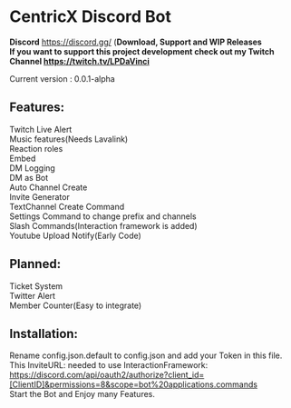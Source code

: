 # CentricX Discord Bot

**Discord** https://discord.gg/ (**Download, Support and WIP Releases**  
**If you want to support this project development check out my Twitch Channel https://twitch.tv/LPDaVinci**  

Current version : 0.0.1-alpha  
## Features:  
Twitch Live Alert  
Music features(Needs Lavalink)    
Reaction roles  
Embed  
DM Logging  
DM as Bot  
Auto Channel Create  
Invite Generator  
TextChannel Create Command  
Settings Command to change prefix and channels  
Slash Commands(Interaction framework is added)  
Youtube Upload Notify(Early Code)  

## Planned:  
Ticket System  
Twitter Alert  
Member Counter(Easy to integrate)  

## Installation:
Rename config.json.default to config.json and add your Token in this file.  
This InviteURL: needed to use InteractionFramework:  
https://discord.com/api/oauth2/authorize?client_id=[ClientID]&permissions=8&scope=bot%20applications.commands  
Start the Bot and Enjoy many Features.  

